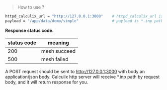 > How to use ?

``` bash
httpd_calculix_url = "http://127.0.0.1:3000"    # httpd_calculix_url is calculix server address
payload = "/app/data/demo/simple"               # payload is *.inp path which in calculix container
```

**Response status code.**

| status code |    meaning   |
| ----------- | ------------ |
|     200     | mesh succeed |
|     500     | mesh failed  | 

A POST request should be sent to http://127.0.0.1:3000 with body an application/json body.
Calculix http server will receive *.inp path by request body, and it will return response for you.


